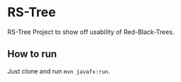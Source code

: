 # RS-Tree
RS-Tree Project to show off usability of Red-Black-Trees.

## How to run
Just clone and run ```mvn javafx:run```.
